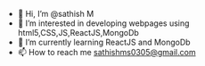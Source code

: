 - 👋 Hi, I’m @sathish M
- 👀 I’m interested in developing webpages using html5,CSS,JS,ReactJS,MongoDb
- 🌱 I’m currently learning ReactJS and MongoDb
- 📫 How to reach me sathishms0305@gmail.com

<!---
sathish0305/sathish0305 is a ✨ special ✨ repository because its `README.md` (this file) appears on your GitHub profile.
You can click the Preview link to take a look at your changes.
--->
